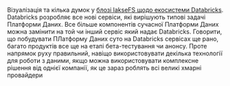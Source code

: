 Візуалізація та кілька думок у [блозі lakseFS щодо екосистеми Databricks](https://lakefs.io/thoughts-on-the-future-of-the-databricks-ecosystem/). Databricks розробляє все нові сервіси, які вирішують типові задачі Платформи Даних. Все більше компонентів сучасної Платформи Даних можна замінити на той чи інший сервіс який надає Databricks. Говорити, що побудувати ПЛатформу Даних суто на Databricks сервісах ще рано, багато продуктів все ще на етапі бета-тестування чи анонсу. Проте напрямок руху правильний, навіщо використовувати декілька технології для роботи з даними, якщо можна використовувати комплексне рішення від однієї компанії, як це зараз роблять всі великі хмарні провайдери